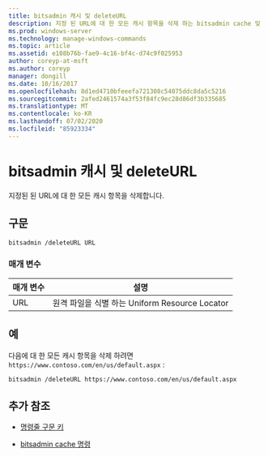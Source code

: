```yaml
---
title: bitsadmin 캐시 및 deleteURL
description: 지정 된 URL에 대 한 모든 캐시 항목을 삭제 하는 bitsadmin cache 및 deleteURL 명령에 대 한 참조 문서입니다.
ms.prod: windows-server
ms.technology: manage-windows-commands
ms.topic: article
ms.assetid: e108b76b-fae9-4c16-bf4c-d74c9f025953
author: coreyp-at-msft
ms.author: coreyp
manager: dongill
ms.date: 10/16/2017
ms.openlocfilehash: 8d1ed4710bfeeefa721308c54075ddc8da5c5216
ms.sourcegitcommit: 2afed2461574a3f53f84fc9ec28d86df3b335685
ms.translationtype: MT
ms.contentlocale: ko-KR
ms.lasthandoff: 07/02/2020
ms.locfileid: "85923334"
---
```

# <a name="bitsadmin-cache-and-deleteurl"></a>bitsadmin 캐시 및 deleteURL

지정된 된 URL에 대 한 모든 캐시 항목을 삭제합니다.

## <a name="syntax"></a>구문

```
bitsadmin /deleteURL URL
```

### <a name="parameters"></a>매개 변수

| 매개 변수 | 설명 |
| -------------- | -------------- |
| URL | 원격 파일을 식별 하는 Uniform Resource Locator |

## <a name="examples"></a>예

다음에 대 한 모든 캐시 항목을 삭제 하려면 `https://www.contoso.com/en/us/default.aspx` :

```
bitsadmin /deleteURL https://www.contoso.com/en/us/default.aspx
```

## <a name="additional-references"></a>추가 참조

- [명령줄 구문 키](command-line-syntax-key.md)

- [bitsadmin cache 명령](bitsadmin-cache.md)
